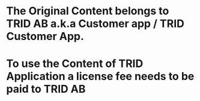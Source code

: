 # The Original Content belongs to TRID AB a.k.a Customer app / TRID Customer App.
# To use the Content of TRID Application a license fee needs to be paid to TRID AB
# 
